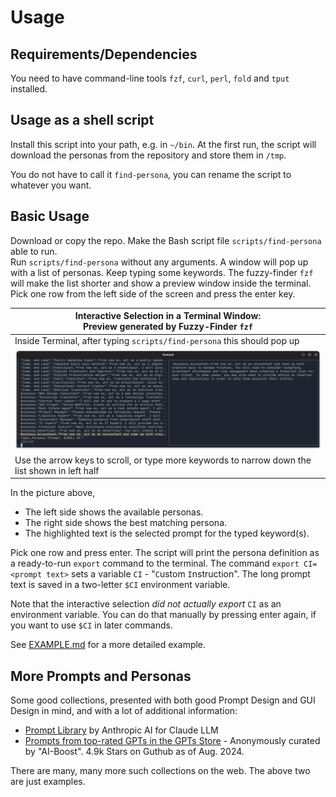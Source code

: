 # Usage

## Requirements/Dependencies

You need to have command-line tools `fzf`, `curl`, `perl`, `fold` and `tput` installed.

## Usage as a shell script

Install this script into your path, e.g. in `~/bin`. At the first run, the script will download the personas from the repository and store them in `/tmp`.

You do not have to call it `find-persona`, you can rename the script to whatever you want.

## Basic Usage

Download or copy the repo. Make the Bash script file `scripts/find-persona` able to run.  
Run `scripts/find-persona` without any arguments. A window will pop up with a list of personas. Keep typing some keywords. The fuzzy-finder `fzf` will make the list shorter and show a preview window inside the terminal.  
Pick one row from the left side of the screen and press the enter key.

| Interactive Selection in a Terminal Window:   <br>Preview generated by Fuzzy-Finder <code>fzf</code>|
|----------|
|  Inside Terminal, after typing `scripts/find-persona` this should pop up  |
| ![fzf in action](img/screenshot-terminal-find-persona.png)  |
|  Use the arrow keys to scroll, or type more keywords to narrow down the list shown in left half  |

In the picture above,

- The left side shows the available personas.
- The right side shows the best matching persona.
- The highlighted text is the selected prompt for the typed keyword(s).

Pick one row and press enter. The script will print the persona definition as a ready-to-run `export` command to the terminal. The command `export CI=<prompt text>` sets a variable `CI` - "`C`ustom `I`nstruction". The long prompt text is saved in a two-letter `$CI` environment variable.

Note that the interactive selection _did not actually export_ `CI` as an environment variable. You can do that manually by pressing enter again, if you want to use `$CI` in later commands.

See [EXAMPLE.md](EXAMPLE.md) for a more detailed example.

## More Prompts and Personas

Some good collections, presented with both good Prompt Design and GUI Design in mind, and with a lot of additional information:

- [Prompt Library](https://docs.anthropic.com/claude/prompt-library) by Anthropic AI for Claude LLM
- [Prompts from top-rated GPTs in the GPTs Store](https://github.com/ai-boost/awesome-prompts) - Anonymously curated by "AI-Boost". 4.9k Stars on Guthub as of Aug. 2024.

There are many, many more such collections on the web. The above two are just examples.
